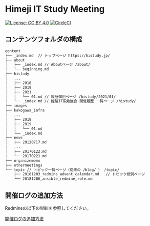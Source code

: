 Himeji IT Study Meeting
===========================

[![License: CC BY 4.0](https://img.shields.io/badge/License-CC%20BY%204.0-lightgrey.svg)](https://creativecommons.org/licenses/by/4.0/) [![CircleCI](https://circleci.com/gh/histudy/site.svg?style=svg)](https://circleci.com/gh/histudy/site)

コンテンツフォルダの構成
--------------------------

```txt
content
├── _index.md  // トップページ https://histudy.jp/
├── about
│   ├── _index.md // Aboutページ /about/
│   └── beginning.md
├── histudy
│   ...
│   ├── 2018
│   ├── 2019
│   ├── 2021
│   │   └── 01.md // 履歴個別ページ /histudy/2021/01/
│   └── _index.md // 姫路IT系勉強会 開催履歴 一覧ページ /histudy/ 
├── images
├── kakogawa_infra
│   ...
│   ├── 2018
│   ├── 2019
│   │   └── 01.md
│   └── _index.md
├── news
│   ├── 20120717.md
│   ...
│   ├── 20170122.md
│   └── 20170221.md
├── organizememo
├── othermeetings
└── topic // トピック一覧ページ（従来の /blog/ ） /topic/
    ├── 20181203_redmine_advent_calendar.md   // トピック個別ページ
    └── 20181206_ansible_redmine_role.md
```

開催ログの追加方法
-------------

Redmineの以下のWikiを参照してください。

[開催ログの追加方法](https://redmine.histudy.jp/projects/official-site/wiki/%E9%96%8B%E5%82%AC%E3%83%AD%E3%82%B0%E3%81%AE%E8%BF%BD%E5%8A%A0%E6%96%B9%E6%B3%95)
